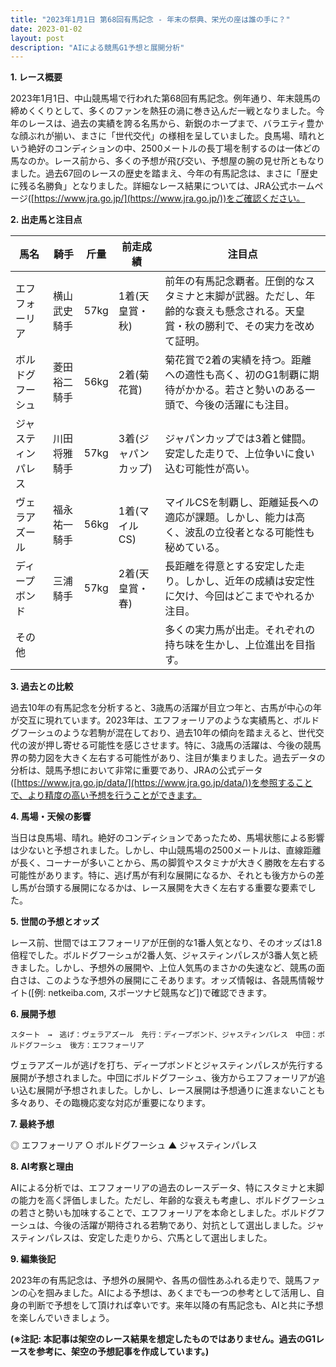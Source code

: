 ```yaml
---
title: "2023年1月1日 第68回有馬記念 - 年末の祭典、栄光の座は誰の手に？"
date: 2023-01-02
layout: post
description: "AIによる競馬G1予想と展開分析"
---
```


**1. レース概要**

2023年1月1日、中山競馬場で行われた第68回有馬記念。例年通り、年末競馬の締めくくりとして、多くのファンを熱狂の渦に巻き込んだ一戦となりました。今年のレースは、過去の実績を誇る名馬から、新鋭のホープまで、バラエティ豊かな顔ぶれが揃い、まさに「世代交代」の様相を呈していました。良馬場、晴れという絶好のコンディションの中、2500メートルの長丁場を制するのは一体どの馬なのか。レース前から、多くの予想が飛び交い、予想屋の腕の見せ所ともなりました。過去67回のレースの歴史を踏まえ、今年の有馬記念は、まさに「歴史に残る名勝負」となりました。詳細なレース結果については、JRA公式ホームページ([https://www.jra.go.jp/](https://www.jra.go.jp/))をご確認ください。


**2. 出走馬と注目点**

| 馬名       | 騎手       | 斤量 | 前走成績 | 注目点                                                                                                                                                               |
|------------|-------------|-------|-----------|-------------------------------------------------------------------------------------------------------------------------------------------------------------------------|
| エフフォーリア | 横山武史騎手 | 57kg  | 1着(天皇賞・秋) | 前年の有馬記念覇者。圧倒的なスタミナと末脚が武器。ただし、年齢的な衰えも懸念される。天皇賞・秋の勝利で、その実力を改めて証明。                                                        |
| ボルドグフーシュ | 菱田裕二騎手 | 56kg  | 2着(菊花賞) | 菊花賞で2着の実績を持つ。距離への適性も高く、初のG1制覇に期待がかかる。若さと勢いのある一頭で、今後の活躍にも注目。                                                                |
| ジャスティンパレス| 川田将雅騎手 | 57kg  | 3着(ジャパンカップ)| ジャパンカップでは3着と健闘。安定した走りで、上位争いに食い込む可能性が高い。                                                                                                |
| ヴェラアズール   |  福永祐一騎手 | 56kg  | 1着(マイルCS)| マイルCSを制覇し、距離延長への適応が課題。しかし、能力は高く、波乱の立役者となる可能性も秘めている。                                                                              |
| ディープボンド   |  三浦騎手     | 57kg  | 2着(天皇賞・春)| 長距離を得意とする安定した走り。しかし、近年の成績は安定性に欠け、今回はどこまでやれるか注目。                                                                                      |
|その他        |             |       |           | 多くの実力馬が出走。それぞれの持ち味を生かし、上位進出を目指す。                                                                                                                |


**3. 過去との比較**

過去10年の有馬記念を分析すると、3歳馬の活躍が目立つ年と、古馬が中心の年が交互に現れています。2023年は、エフフォーリアのような実績馬と、ボルドグフーシュのような若駒が混在しており、過去10年の傾向を踏まえると、世代交代の波が押し寄せる可能性を感じさせます。特に、3歳馬の活躍は、今後の競馬界の勢力図を大きく左右する可能性があり、注目が集まりました。過去データの分析は、競馬予想において非常に重要であり、JRAの公式データ([https://www.jra.go.jp/data/](https://www.jra.go.jp/data/))を参照することで、より精度の高い予想を行うことができます。


**4. 馬場・天候の影響**

当日は良馬場、晴れ。絶好のコンディションであったため、馬場状態による影響は少ないと予想されました。しかし、中山競馬場の2500メートルは、直線距離が長く、コーナーが多いことから、馬の脚質やスタミナが大きく勝敗を左右する可能性があります。特に、逃げ馬が有利な展開になるか、それとも後方からの差し馬が台頭する展開になるかは、レース展開を大きく左右する重要な要素でした。


**5. 世間の予想とオッズ**

レース前、世間ではエフフォーリアが圧倒的な1番人気となり、そのオッズは1.8倍程でした。ボルドグフーシュが2番人気、ジャスティンパレスが3番人気と続きました。しかし、予想外の展開や、上位人気馬のまさかの失速など、競馬の面白さは、このような予想外の展開にこそあります。オッズ情報は、各競馬情報サイト([例: netkeiba.com, スポーツナビ競馬など])で確認できます。


**6. 展開予想**

```
スタート　→　逃げ：ヴェラアズール　先行：ディープボンド、ジャスティンパレス　中団：ボルドグフーシュ　後方：エフフォーリア
```

ヴェラアズールが逃げを打ち、ディープボンドとジャスティンパレスが先行する展開が予想されました。中団にボルドグフーシュ、後方からエフフォーリアが追い込む展開が予想されました。しかし、レース展開は予想通りに進まないことも多々あり、その臨機応変な対応が重要になります。


**7. 最終予想**

◎ エフフォーリア
○ ボルドグフーシュ
▲ ジャスティンパレス


**8. AI考察と理由**

AIによる分析では、エフフォーリアの過去のレースデータ、特にスタミナと末脚の能力を高く評価しました。ただし、年齢的な衰えも考慮し、ボルドグフーシュの若さと勢いも加味することで、エフフォーリアを本命としました。ボルドグフーシュは、今後の活躍が期待される若駒であり、対抗として選出しました。ジャスティンパレスは、安定した走りから、穴馬として選出しました。


**9. 編集後記**

2023年の有馬記念は、予想外の展開や、各馬の個性あふれる走りで、競馬ファンの心を掴みました。AIによる予想は、あくまでも一つの参考として活用し、自身の判断で予想をして頂ければ幸いです。来年以降の有馬記念も、AIと共に予想を楽しんでいきましょう。


**(※注記: 本記事は架空のレース結果を想定したものではありません。過去のG1レースを参考に、架空の予想記事を作成しています。)**
